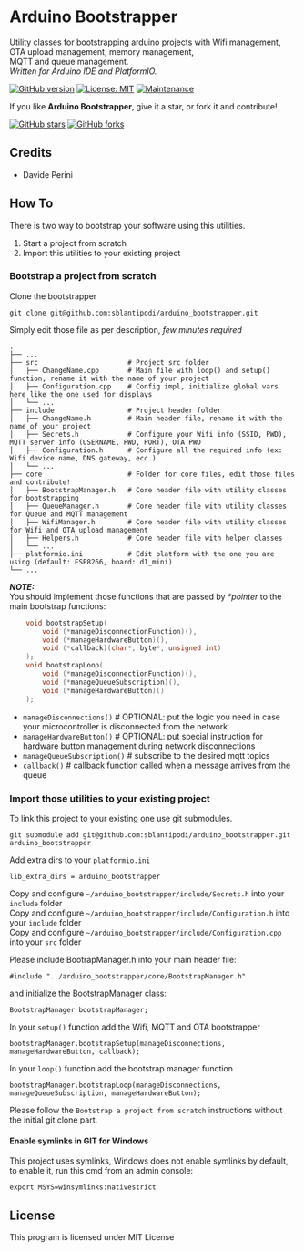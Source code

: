 # Arduino Bootstrapper

Utility classes for bootstrapping arduino projects with Wifi management, OTA upload management, memory management,   
MQTT and queue management.  
_Written for Arduino IDE and PlatformIO._

[![GitHub version](https://img.shields.io/github/v/release/sblantipodi/arduino_bootstrapper.svg)](https://img.shields.io/github/v/release/sblantipodi/arduino_bootstrapper.svg)
[![License: MIT](https://img.shields.io/badge/License-MIT-yellow.svg)](https://opensource.org/licenses/MIT)
[![Maintenance](https://img.shields.io/badge/Maintained%3F-yes-green.svg)](https://GitHub.com/sblantipodi/arduino_bootstrapper/graphs/commit-activity)

If you like **Arduino Bootstrapper**, give it a star, or fork it and contribute!

[![GitHub stars](https://img.shields.io/github/stars/sblantipodi/arduino_bootstrapper.svg?style=social&label=Star)](https://github.com/sblantipodi/arduino_bootstrapper/stargazers)
[![GitHub forks](https://img.shields.io/github/forks/sblantipodi/arduino_bootstrapper.svg?style=social&label=Fork)](https://github.com/sblantipodi/arduino_bootstrapper/network)

## Credits
- Davide Perini

## How To
There is two way to bootstrap your software using this utilities.
1) Start a project from scratch
2) Import this utilities to your existing project

### Bootstrap a project from scratch
Clone the bootstrapper
```
git clone git@github.com:sblantipodi/arduino_bootstrapper.git
```
Simply edit those file as per description, _few minutes required_

    .
    ├── ...
    ├── src                      # Project src folder
    │   ├── ChangeName.cpp       # Main file with loop() and setup() function, rename it with the name of your project
    │   ├── Configuration.cpp    # Config impl, initialize global vars here like the one used for displays
    │   └── ...   
    ├── include                  # Project header folder
    │   ├── ChangeName.h         # Main header file, rename it with the name of your project
    │   ├── Secrets.h            # Configure your Wifi info (SSID, PWD), MQTT server info (USERNAME, PWD, PORT), OTA PWD
    │   ├── Configuration.h      # Configure all the required info (ex: Wifi device name, DNS gateway, ecc.)
    │   └── ...       
    ├── core                     # Folder for core files, edit those files and contribute!
    │   ├── BootstrapManager.h   # Core header file with utility classes for bootstrapping
    │   ├── QueueManager.h       # Core header file with utility classes for Queue and MQTT management
    │   ├── WifiManager.h        # Core header file with utility classes for Wifi and OTA upload management
    │   ├── Helpers.h            # Core header file with helper classes 
    │   └── ...       
    ├── platformio.ini           # Edit platform with the one you are using (default: ESP8266, board: d1_mini)  
    └── ...
    
***NOTE:***  
You should implement those functions that are passed by _*pointer_ to the main bootstrap functions:   
```c++
    void bootstrapSetup(
        void (*manageDisconnectionFunction)(), 
        void (*manageHardwareButton)(), 
        void (*callback)(char*, byte*, unsigned int)
    );
    void bootstrapLoop(
        void (*manageDisconnectionFunction)(), 
        void (*manageQueueSubscription)(), 
        void (*manageHardwareButton)()
    );  
```  

- `manageDisconnections()`           # OPTIONAL: put the logic you need in case your microcontroller is disconnected from the network
- `manageHardwareButton()`           # OPTIONAL: put special instruction for hardware button management during network disconnections
- `manageQueueSubscription()`        # subscribe to the desired mqtt topics
- `callback()`                       # callback function called when a message arrives from the queue
    
### Import those utilities to your existing project
To link this project to your existing one use git submodules.  
```
git submodule add git@github.com:sblantipodi/arduino_bootstrapper.git arduino_bootstrapper
```
Add extra dirs to your `platformio.ini`
```
lib_extra_dirs = arduino_bootstrapper
```
Copy and configure `~/arduino_bootstrapper/include/Secrets.h` into your `include` folder  
Copy and configure `~/arduino_bootstrapper/include/Configuration.h` into your `include` folder  
Copy and configure `~/arduino_bootstrapper/include/Configuration.cpp` into your `src` folder  
  
Please include BootrapManager.h into your main header file:
```
#include "../arduino_bootstrapper/core/BootstrapManager.h"
```
and initialize the BootstrapManager class:
```
BootstrapManager bootstrapManager;
```

In your `setup()` function add the Wifi, MQTT and OTA bootstrapper
```
bootstrapManager.bootstrapSetup(manageDisconnections, manageHardwareButton, callback);
```

In your `loop()` function add the bootstrap manager function
```
bootstrapManager.bootstrapLoop(manageDisconnections, manageQueueSubscription, manageHardwareButton);
```

Please follow the `Bootstrap a project from scratch` instructions without the initial git clone part.

#### Enable symlinks in GIT for Windows
This project uses symlinks, Windows does not enable symlinks by default, to enable it, run this cmd from an admin console:
```
export MSYS=winsymlinks:nativestrict
```

## License
This program is licensed under MIT License
